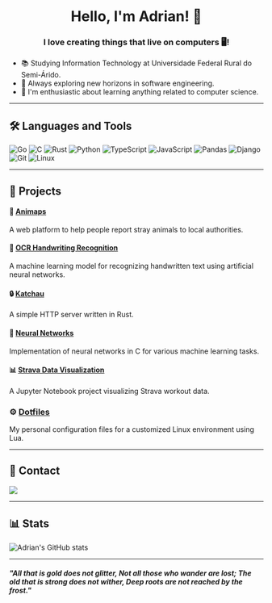<h1 align="center">Hello, I'm Adrian! 👋</h1>

<h3 align="center">I love creating things that live on computers 🖥️!</h3>

- 📚 Studying Information Technology at Universidade Federal Rural do Semi-Árido.
- 🔭 Always exploring new horizons in software engineering.
- 📖 I'm enthusiastic about learning anything related to computer science.

---

## 🛠 Languages and Tools
<p>
  <img src="https://img.shields.io/badge/Go-%23b8bb26.svg?style=for-the-badge&logo=go&logoColor=white" alt="Go"/>
  <img src="https://img.shields.io/badge/C-%23fabd2f.svg?style=for-the-badge&logo=c&logoColor=white" alt="C"/>
  <img src="https://img.shields.io/badge/Rust-%23d65d0e.svg?style=for-the-badge&logo=rust&logoColor=white" alt="Rust"/>
  <img src="https://img.shields.io/badge/Python-%238ec07c.svg?style=for-the-badge&logo=python&logoColor=white" alt="Python"/>
  <img src="https://img.shields.io/badge/TypeScript-%238ec07c.svg?style=for-the-badge&logo=typescript&logoColor=white" alt="TypeScript"/>
  <img src="https://img.shields.io/badge/JavaScript-%23fabd2f.svg?style=for-the-badge&logo=javascript&logoColor=white" alt="JavaScript"/>
  <img src="https://img.shields.io/badge/Pandas-%23b8bb26.svg?style=for-the-badge&logo=pandas&logoColor=white" alt="Pandas"/>
  <img src="https://img.shields.io/badge/Django-%238ec07c.svg?style=for-the-badge&logo=django&logoColor=white" alt="Django"/>
  <img src="https://img.shields.io/badge/Git-%23d65d0e.svg?style=for-the-badge&logo=git&logoColor=white" alt="Git"/>
  <img src="https://img.shields.io/badge/Linux-%238ec07c.svg?style=for-the-badge&logo=linux&logoColor=white" alt="Linux"/>
</p>

---

## 🚧 Projects

#### 🐾 [Animaps](https://github.com/adrianviniciuscs/animaps)
A web platform to help people report stray animals to local authorities.

#### 🌱 [OCR Handwriting Recognition](https://github.com/adrianviniciuscs/ocr-handwriting)
A machine learning model for recognizing handwritten text using artificial neural networks.

#### 🔒 [Katchau](https://github.com/adrianviniciuscs/katchau)
A simple HTTP server written in Rust.

#### 🧠 [Neural Networks](https://github.com/adrianviniciuscs/neural-networks)
Implementation of neural networks in C for various machine learning tasks.

#### 📊 [Strava Data Visualization](https://github.com/adrianviniciuscs/strava-dataviz)
A Jupyter Notebook project visualizing Strava workout data.

### ⚙️ [Dotfiles](https://github.com/adrianviniciuscs/dotfiles)
My personal configuration files for a customized Linux environment using Lua.

---



## 📧 Contact

[<img src="https://img.shields.io/badge/Gmail-D14836?style=for-the-badge&logo=gmail&logoColor=white" />](mailto:adrianvinicius.cs@gmail.com)

---

## 📊 Stats
![Adrian's GitHub stats](https://github-readme-stats.vercel.app/api?username=adrianviniciuscs&show_icons=true&theme=gruvbox)

---

#### _"All that is gold does not glitter, Not all those who wander are lost; The old that is strong does not wither, Deep roots are not reached by the frost."_
